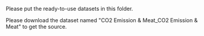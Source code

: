 Please put the ready-to-use datasets in this folder.

Please download the dataset named "CO2 Emission & Meat_CO2 Emission & Meat" to get the source.
